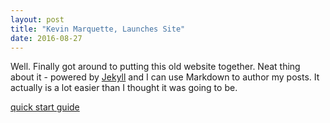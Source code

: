 ```yaml
---
layout: post
title: "Kevin Marquette, Launches Site"
date: 2016-08-27
---
```


Well. Finally got around to putting this old website together. Neat thing about it - powered by [Jekyll](http://jekyllrb.com) and I can use Markdown to author my posts. It actually is a lot easier than I thought it was going to be.

[quick start guide](http://jmcglone.com/guides/github-pages/)
